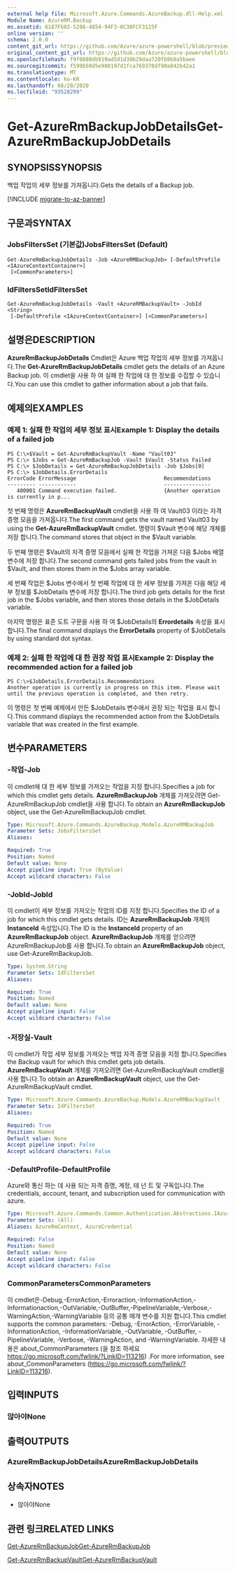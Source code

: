 ```yaml
---
external help file: Microsoft.Azure.Commands.AzureBackup.dll-Help.xml
Module Name: AzureRM.Backup
ms.assetid: 6187F603-5298-4854-94F3-0C38FCF3125F
online version: ''
schema: 2.0.0
content_git_url: https://github.com/Azure/azure-powershell/blob/preview/src/ResourceManager/AzureBackup/Commands.AzureBackup/help/Get-AzureRmBackupJobDetails.md
original_content_git_url: https://github.com/Azure/azure-powershell/blob/preview/src/ResourceManager/AzureBackup/Commands.AzureBackup/help/Get-AzureRmBackupJobDetails.md
ms.openlocfilehash: f9f0808db919ad5d1d38b29daa720fb9b8a5baee
ms.sourcegitcommit: f599b50d5e980197d1fca769378df90a842b42a1
ms.translationtype: MT
ms.contentlocale: ko-KR
ms.lasthandoff: 08/20/2020
ms.locfileid: "93528299"
---
```

# <span data-ttu-id="e209e-101">Get-AzureRmBackupJobDetails</span><span class="sxs-lookup"><span data-stu-id="e209e-101">Get-AzureRmBackupJobDetails</span></span>

## <span data-ttu-id="e209e-102">SYNOPSIS</span><span class="sxs-lookup"><span data-stu-id="e209e-102">SYNOPSIS</span></span>
<span data-ttu-id="e209e-103">백업 작업의 세부 정보를 가져옵니다.</span><span class="sxs-lookup"><span data-stu-id="e209e-103">Gets the details of a Backup job.</span></span>

[!INCLUDE [migrate-to-az-banner](../../includes/migrate-to-az-banner.md)]

## <span data-ttu-id="e209e-104">구문과</span><span class="sxs-lookup"><span data-stu-id="e209e-104">SYNTAX</span></span>

### <span data-ttu-id="e209e-105">JobsFiltersSet (기본값)</span><span class="sxs-lookup"><span data-stu-id="e209e-105">JobsFiltersSet (Default)</span></span>
```
Get-AzureRmBackupJobDetails -Job <AzureRMBackupJob> [-DefaultProfile <IAzureContextContainer>]
 [<CommonParameters>]
```

### <span data-ttu-id="e209e-106">IdFiltersSet</span><span class="sxs-lookup"><span data-stu-id="e209e-106">IdFiltersSet</span></span>
```
Get-AzureRmBackupJobDetails -Vault <AzureRMBackupVault> -JobId <String>
 [-DefaultProfile <IAzureContextContainer>] [<CommonParameters>]
```

## <span data-ttu-id="e209e-107">설명은</span><span class="sxs-lookup"><span data-stu-id="e209e-107">DESCRIPTION</span></span>
<span data-ttu-id="e209e-108">**AzureRmBackupJobDetails** Cmdlet은 Azure 백업 작업의 세부 정보를 가져옵니다.</span><span class="sxs-lookup"><span data-stu-id="e209e-108">The **Get-AzureRmBackupJobDetails** cmdlet gets the details of an Azure Backup job.</span></span>
<span data-ttu-id="e209e-109">이 cmdlet을 사용 하 여 실패 한 작업에 대 한 정보를 수집할 수 있습니다.</span><span class="sxs-lookup"><span data-stu-id="e209e-109">You can use this cmdlet to gather information about a job that fails.</span></span>

## <span data-ttu-id="e209e-110">예제의</span><span class="sxs-lookup"><span data-stu-id="e209e-110">EXAMPLES</span></span>

### <span data-ttu-id="e209e-111">예제 1: 실패 한 작업의 세부 정보 표시</span><span class="sxs-lookup"><span data-stu-id="e209e-111">Example 1: Display the details of a failed job</span></span>
```
PS C:\>$Vault = Get-AzureRmBackupVault -Name "Vault03" 
PS C:\> $Jobs = Get-AzureRmBackupJob -Vault $Vault -Status Failed
PS C:\> $JobDetails = Get-AzureRmBackupJobDetails -Job $Jobs[0]
PS C:\> $JobDetails.ErrorDetails
ErrorCode ErrorMessage                            Recommendations
--------- ------------                            ---------------
   400001 Command execution failed.               {Another operation is currently in p...
```

<span data-ttu-id="e209e-112">첫 번째 명령은 **AzureRmBackupVault** cmdlet을 사용 하 여 Vault03 이라는 자격 증명 모음을 가져옵니다.</span><span class="sxs-lookup"><span data-stu-id="e209e-112">The first command gets the vault named Vault03 by using the **Get-AzureRmBackupVault** cmdlet.</span></span>
<span data-ttu-id="e209e-113">명령이 $Vault 변수에 해당 개체를 저장 합니다.</span><span class="sxs-lookup"><span data-stu-id="e209e-113">The command stores that object in the $Vault variable.</span></span>

<span data-ttu-id="e209e-114">두 번째 명령은 $Vault의 자격 증명 모음에서 실패 한 작업을 가져온 다음 $Jobs 배열 변수에 저장 합니다.</span><span class="sxs-lookup"><span data-stu-id="e209e-114">The second command gets failed jobs from the vault in $Vault, and then stores them in the $Jobs array variable.</span></span>

<span data-ttu-id="e209e-115">세 번째 작업은 $Jobs 변수에서 첫 번째 작업에 대 한 세부 정보를 가져온 다음 해당 세부 정보를 $JobDetails 변수에 저장 합니다.</span><span class="sxs-lookup"><span data-stu-id="e209e-115">The third job gets details for the first job in the $Jobs variable, and then stores those details in the $JobDetails variable.</span></span>

<span data-ttu-id="e209e-116">마지막 명령은 표준 도트 구문을 사용 하 여 $JobDetails의 **Errordetails** 속성을 표시 합니다.</span><span class="sxs-lookup"><span data-stu-id="e209e-116">The final command displays the **ErrorDetails** property of $JobDetails by using standard dot syntax.</span></span>

### <span data-ttu-id="e209e-117">예제 2: 실패 한 작업에 대 한 권장 작업 표시</span><span class="sxs-lookup"><span data-stu-id="e209e-117">Example 2: Display the recommended action for a failed job</span></span>
```
PS C:\>$JobDetails.ErrorDetails.Recommendations
Another operation is currently in progress on this item. Please wait until the previous operation is completed, and then retry.
```

<span data-ttu-id="e209e-118">이 명령은 첫 번째 예제에서 만든 $JobDetails 변수에서 권장 되는 작업을 표시 합니다.</span><span class="sxs-lookup"><span data-stu-id="e209e-118">This command displays the recommended action from the $JobDetails variable that was created in the first example.</span></span>

## <span data-ttu-id="e209e-119">변수</span><span class="sxs-lookup"><span data-stu-id="e209e-119">PARAMETERS</span></span>

### <span data-ttu-id="e209e-120">-작업</span><span class="sxs-lookup"><span data-stu-id="e209e-120">-Job</span></span>
<span data-ttu-id="e209e-121">이 cmdlet에 대 한 세부 정보를 가져오는 작업을 지정 합니다.</span><span class="sxs-lookup"><span data-stu-id="e209e-121">Specifies a job for which this cmdlet gets details.</span></span>
<span data-ttu-id="e209e-122">**AzureRmBackupJob** 개체를 가져오려면 Get-AzureRmBackupJob cmdlet을 사용 합니다.</span><span class="sxs-lookup"><span data-stu-id="e209e-122">To obtain an **AzureRmBackupJob** object, use the Get-AzureRmBackupJob cmdlet.</span></span>

```yaml
Type: Microsoft.Azure.Commands.AzureBackup.Models.AzureRMBackupJob
Parameter Sets: JobsFiltersSet
Aliases: 

Required: True
Position: Named
Default value: None
Accept pipeline input: True (ByValue)
Accept wildcard characters: False
```

### <span data-ttu-id="e209e-123">-JobId</span><span class="sxs-lookup"><span data-stu-id="e209e-123">-JobId</span></span>
<span data-ttu-id="e209e-124">이 cmdlet이 세부 정보를 가져오는 작업의 ID를 지정 합니다.</span><span class="sxs-lookup"><span data-stu-id="e209e-124">Specifies the ID of a job for which this cmdlet gets details.</span></span>
<span data-ttu-id="e209e-125">ID는 **AzureRmBackupJob** 개체의 **InstanceId** 속성입니다.</span><span class="sxs-lookup"><span data-stu-id="e209e-125">The ID is the **InstanceId** property of an **AzureRmBackupJob** object.</span></span>
<span data-ttu-id="e209e-126">**AzureRmBackupJob** 개체를 얻으려면 AzureRmBackupJob를 사용 합니다.</span><span class="sxs-lookup"><span data-stu-id="e209e-126">To obtain an **AzureRmBackupJob** object, use Get-AzureRmBackupJob.</span></span>

```yaml
Type: System.String
Parameter Sets: IdFiltersSet
Aliases: 

Required: True
Position: Named
Default value: None
Accept pipeline input: False
Accept wildcard characters: False
```

### <span data-ttu-id="e209e-127">-저장실</span><span class="sxs-lookup"><span data-stu-id="e209e-127">-Vault</span></span>
<span data-ttu-id="e209e-128">이 cmdlet가 작업 세부 정보를 가져오는 백업 자격 증명 모음을 지정 합니다.</span><span class="sxs-lookup"><span data-stu-id="e209e-128">Specifies the Backup vault for which this cmdlet gets job details.</span></span>
<span data-ttu-id="e209e-129">**AzureRmBackupVault** 개체를 가져오려면 Get-AzureRmBackupVault cmdlet을 사용 합니다.</span><span class="sxs-lookup"><span data-stu-id="e209e-129">To obtain an **AzureRmBackupVault** object, use the Get-AzureRmBackupVault cmdlet.</span></span>

```yaml
Type: Microsoft.Azure.Commands.AzureBackup.Models.AzureRMBackupVault
Parameter Sets: IdFiltersSet
Aliases: 

Required: True
Position: Named
Default value: None
Accept pipeline input: False
Accept wildcard characters: False
```

### <span data-ttu-id="e209e-130">-DefaultProfile</span><span class="sxs-lookup"><span data-stu-id="e209e-130">-DefaultProfile</span></span>
<span data-ttu-id="e209e-131">Azure와 통신 하는 데 사용 되는 자격 증명, 계정, 테 넌 트 및 구독입니다.</span><span class="sxs-lookup"><span data-stu-id="e209e-131">The credentials, account, tenant, and subscription used for communication with azure.</span></span>

```yaml
Type: Microsoft.Azure.Commands.Common.Authentication.Abstractions.IAzureContextContainer
Parameter Sets: (All)
Aliases: AzureRmContext, AzureCredential

Required: False
Position: Named
Default value: None
Accept pipeline input: False
Accept wildcard characters: False
```

### <span data-ttu-id="e209e-132">CommonParameters</span><span class="sxs-lookup"><span data-stu-id="e209e-132">CommonParameters</span></span>
<span data-ttu-id="e209e-133">이 cmdlet은-Debug,-ErrorAction,-Erroraction,-InformationAction,-Informationaction,-OutVariable,-OutBuffer,-PipelineVariable,-Verbose,-WarningAction,-WarningVariable 등의 공통 매개 변수를 지원 합니다.</span><span class="sxs-lookup"><span data-stu-id="e209e-133">This cmdlet supports the common parameters: -Debug, -ErrorAction, -ErrorVariable, -InformationAction, -InformationVariable, -OutVariable, -OutBuffer, -PipelineVariable, -Verbose, -WarningAction, and -WarningVariable.</span></span> <span data-ttu-id="e209e-134">자세한 내용은 about_CommonParameters (을 참조 하세요 https://go.microsoft.com/fwlink/?LinkID=113216) .</span><span class="sxs-lookup"><span data-stu-id="e209e-134">For more information, see about_CommonParameters (https://go.microsoft.com/fwlink/?LinkID=113216).</span></span>

## <span data-ttu-id="e209e-135">입력</span><span class="sxs-lookup"><span data-stu-id="e209e-135">INPUTS</span></span>

### <span data-ttu-id="e209e-136">않아야</span><span class="sxs-lookup"><span data-stu-id="e209e-136">None</span></span>

## <span data-ttu-id="e209e-137">출력</span><span class="sxs-lookup"><span data-stu-id="e209e-137">OUTPUTS</span></span>

### <span data-ttu-id="e209e-138">AzureRmBackupJobDetails</span><span class="sxs-lookup"><span data-stu-id="e209e-138">AzureRmBackupJobDetails</span></span>

## <span data-ttu-id="e209e-139">상속자</span><span class="sxs-lookup"><span data-stu-id="e209e-139">NOTES</span></span>
* <span data-ttu-id="e209e-140">않아야</span><span class="sxs-lookup"><span data-stu-id="e209e-140">None</span></span>

## <span data-ttu-id="e209e-141">관련 링크</span><span class="sxs-lookup"><span data-stu-id="e209e-141">RELATED LINKS</span></span>

[<span data-ttu-id="e209e-142">Get-AzureRmBackupJob</span><span class="sxs-lookup"><span data-stu-id="e209e-142">Get-AzureRmBackupJob</span></span>](./Get-AzureRmBackupJob.md)

[<span data-ttu-id="e209e-143">Get-AzureRmBackupVault</span><span class="sxs-lookup"><span data-stu-id="e209e-143">Get-AzureRmBackupVault</span></span>](./Get-AzureRmBackupVault.md)


